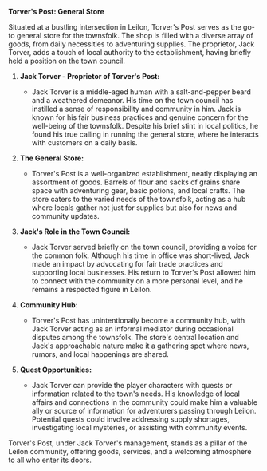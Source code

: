 **Torver's Post: General Store**

Situated at a bustling intersection in Leilon, Torver's Post serves as the go-to general store for the townsfolk. The shop is filled with a diverse array of goods, from daily necessities to adventuring supplies. The proprietor, Jack Torver, adds a touch of local authority to the establishment, having briefly held a position on the town council.

1. **Jack Torver - Proprietor of Torver's Post:**
   - Jack Torver is a middle-aged human with a salt-and-pepper beard and a weathered demeanor. His time on the town council has instilled a sense of responsibility and community in him. Jack is known for his fair business practices and genuine concern for the well-being of the townsfolk. Despite his brief stint in local politics, he found his true calling in running the general store, where he interacts with customers on a daily basis.

2. **The General Store:**
   - Torver's Post is a well-organized establishment, neatly displaying an assortment of goods. Barrels of flour and sacks of grains share space with adventuring gear, basic potions, and local crafts. The store caters to the varied needs of the townsfolk, acting as a hub where locals gather not just for supplies but also for news and community updates.

3. **Jack's Role in the Town Council:**
   - Jack Torver served briefly on the town council, providing a voice for the common folk. Although his time in office was short-lived, Jack made an impact by advocating for fair trade practices and supporting local businesses. His return to Torver's Post allowed him to connect with the community on a more personal level, and he remains a respected figure in Leilon.

4. **Community Hub:**
   - Torver's Post has unintentionally become a community hub, with Jack Torver acting as an informal mediator during occasional disputes among the townsfolk. The store's central location and Jack's approachable nature make it a gathering spot where news, rumors, and local happenings are shared.

5. **Quest Opportunities:**
   - Jack Torver can provide the player characters with quests or information related to the town's needs. His knowledge of local affairs and connections in the community could make him a valuable ally or source of information for adventurers passing through Leilon. Potential quests could involve addressing supply shortages, investigating local mysteries, or assisting with community events.

Torver's Post, under Jack Torver's management, stands as a pillar of the Leilon community, offering goods, services, and a welcoming atmosphere to all who enter its doors.